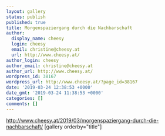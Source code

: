 ```yaml
---
layout: gallery
status: publish
published: true
title: Morgenspaziergang durch die Nachbarschaft
author:
  display_name: cheesy
  login: cheesy
  email: christine@cheesy.at
  url: http://www.cheesy.at/
author_login: cheesy
author_email: christine@cheesy.at
author_url: http://www.cheesy.at/
wordpress_id: 38167
wordpress_url: http://www.cheesy.at/?page_id=38167
date: '2019-03-24 12:38:53 +0000'
date_gmt: '2019-03-24 11:38:53 +0000'
categories: []
comments: []
---
```

http://www.cheesy.at/2019/03/morgenspaziergang-durch-die-nachbarschaft/
[gallery orderby="title"]

